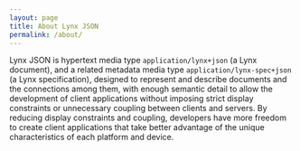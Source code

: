 ```yaml
---
layout: page
title: About Lynx JSON
permalink: /about/
---
```


Lynx JSON is hypertext media type `application/lynx+json` (a Lynx document), and a related metadata media type `application/lynx-spec+json` (a Lynx specification), designed to represent and describe documents and the connections among them, with enough semantic detail to allow the development of client applications without imposing strict display constraints or unnecessary coupling between clients and servers. By reducing display constraints and coupling, developers have more freedom to create client applications that take better advantage of the unique characteristics of each platform and device.
